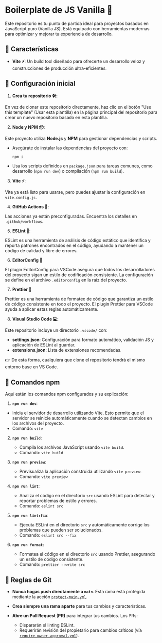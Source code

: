 # Boilerplate de JS Vanilla 🚀

Este repositorio es tu punto de partida ideal para proyectos basados en JavaScript puro (Vanilla JS). Está equipado con herramientas modernas para optimizar y mejorar tu experiencia de desarrollo.

## 🌟 Características

- **Vite ⚡**: Un build tool diseñado para ofrecerte un desarrollo veloz y construcciones de producción ultra-eficientes.

## 🚀 Configuración inicial

1. **Crea tu repositorio 🛠️**:

  En vez de clonar este repositorio directamente, haz clic en el botón "Use this template" (Usar esta plantilla) en la página principal del repositorio para crear un nuevo repositorio basado en esta plantilla.

2. **Node y NPM 📦**:

  Este proyecto utiliza **Node.js** y **NPM** para gestionar dependencias y scripts.
   - Asegúrate de instalar las dependencias del proyecto con:
     ```bash
     npm i
     ```
   - Usa los scripts definidos en `package.json` para tareas comunes, como desarrollo (`npm run dev`) o compilación (`npm run build`).

3. **Vite ⚡**:

  Vite ya está listo para usarse, pero puedes ajustar la configuración en `vite.config.js`.

4. **GitHub Actions 🤖**:

  Las acciones ya están preconfiguradas. Encuentra los detalles en `.github/workflows`.

5. **ESLint 🧹**:

  ESLint es una herramienta de análisis de código estático que identifica y reporta patrones encontrados en el código, ayudando a mantener un código de calidad y libre de errores.

6. **EditorConfig 📝**

  El plugin EditorConfig para VSCode asegura que todos los desarrolladores del proyecto sigan un estilo de codificación consistente. La configuración se define en el archivo `.editorconfig` en la raíz del proyecto.

7. **Prettier 🎨**

  Prettier es una herramienta de formateo de código que garantiza un estilo de código consistente en todo el proyecto. El plugin Prettier para VSCode ayuda a aplicar estas reglas automáticamente.

8. **Visual Studio Code 💻**:

  Este repositorio incluye un directorio `.vscode/` con:

  - **settings.json**: Configuración para formato automático, validación JS y aplicación de ESLint al guardar.
  - **extensions.json**: Lista de extensiones recomendadas.

  👉 De esta forma, cualquiera que clone el repositorio tendrá el mismo entorno base en VS Code.

## 📜 Comandos npm

Aquí están los comandos npm configurados y su explicación:

1. **`npm run dev`**:

  - Inicia el servidor de desarrollo utilizando Vite. Esto permite que el servidor se reinicie automáticamente cuando se detectan cambios en los archivos del proyecto.
  - Comando: `vite`

2. **`npm run build`**:

   - Compila los archivos JavaScript usando `vite build`.
   - Comando: `vite build`

3. **`npm run preview`**:

   - Previsualiza la aplicación construida utilizando `vite preview`.
   - Comando: `vite preview`

4. **`npm run lint`**:

   - Analiza el código en el directorio `src` usando ESLint para detectar y reportar problemas de estilo y errores.
   - Comando: `eslint src`

5. **`npm run lint:fix`**:

   - Ejecuta ESLint en el directorio `src` y automáticamente corrige los problemas que pueden ser solucionados.
   - Comando: `eslint src --fix`

6. **`npm run format`**:
   - Formatea el código en el directorio `src` usando Prettier, asegurando un estilo de código consistente.
   - Comando: `prettier --write src`

## 📢 Reglas de Git

- **Nunca hagas push directamente a `main`**.
  Esta rama está protegida mediante la acción [`protect-main.yml`](.github/workflows/protect-main.yml).

- **Crea siempre una rama aparte** para tus cambios y características.

- **Abre un Pull Request (PR)** para integrar tus cambios.
  Los PRs:
  - Dispararán el linting ESLint.
  - Requerirán revisión del propietario para cambios críticos (vía [`require-owner-approval.yml`](.github/workflows/require-owner-approval.yml)).

